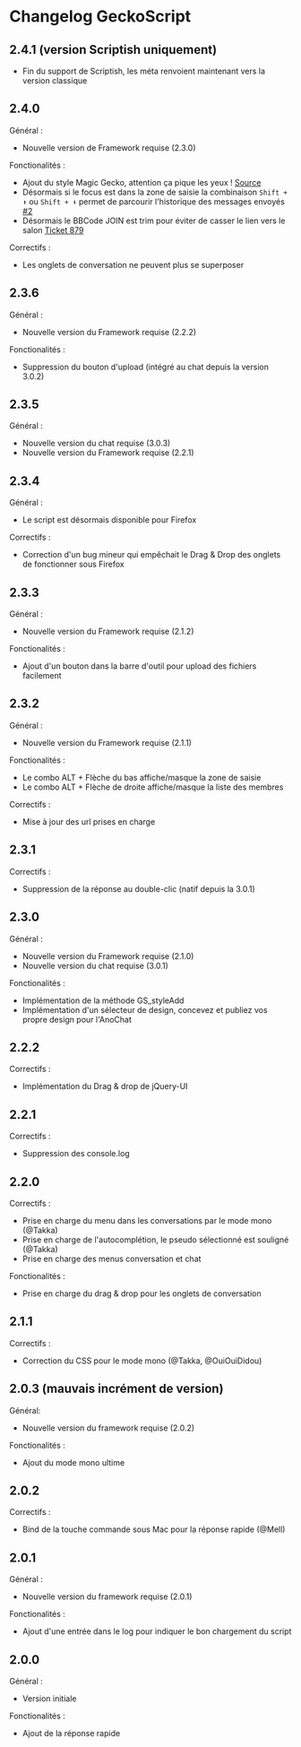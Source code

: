 # Changelog GeckoScript

## 2.4.1 (version Scriptish uniquement)

- Fin du support de Scriptish, les méta renvoient maintenant vers la version classique

## 2.4.0

Général :

- Nouvelle version de Framework requise (2.3.0)

Fonctionalités :

- Ajout du style Magic Gecko, attention ça pique les yeux ! [Source](https://github.com/antoine-pous/magic-gecko/blob/master/magicGecko.css)
- Désormais si le focus est dans la zone de saisie la combinaison `Shift + ⬆` ou `Shift + ⬇` permet de parcourir l'historique des messages envoyés [#2](https://github.com/dvp-io/AnoCheat/issues/2)
- Désormais le BBCode JOIN est trim pour éviter de casser le lien vers le salon [Ticket 879](http://www.developpez.net/forums/issue.php?issueid=879)

Correctifs :

- Les onglets de conversation ne peuvent plus se superposer

## 2.3.6

Général :

- Nouvelle version du Framework requise (2.2.2)

Fonctionalités :

- Suppression du bouton d'upload (intégré au chat depuis la version 3.0.2)

## 2.3.5

Général :

- Nouvelle version du chat requise (3.0.3)
- Nouvelle version du Framework requise (2.2.1)

## 2.3.4

Général :

- Le script est désormais disponible pour Firefox

Correctifs :

- Correction d'un bug mineur qui empêchait le Drag & Drop des onglets de fonctionner sous Firefox 

## 2.3.3

Général :

- Nouvelle version du Framework requise (2.1.2)

Fonctionalités :

- Ajout d'un bouton dans la barre d'outil pour upload des fichiers facilement

## 2.3.2

Général :

- Nouvelle version du Framework requise (2.1.1)

Fonctionalités :

- Le combo ALT + Flèche du bas affiche/masque la zone de saisie
- Le combo ALT + Flèche de droite affiche/masque la liste des membres

Correctifs :

- Mise à jour des url prises en charge

## 2.3.1

Correctifs :

- Suppression de la réponse au double-clic (natif depuis la 3.0.1)

## 2.3.0

Général :

- Nouvelle version du Framework requise (2.1.0)
- Nouvelle version du chat requise (3.0.1)

Fonctionalités :

- Implémentation de la méthode GS_styleAdd
- Implémentation d'un sélecteur de design, concevez et publiez vos propre design pour l'AnoChat

## 2.2.2

Correctifs :

- Implémentation du Drag & drop de jQuery-UI

## 2.2.1

Correctifs :

- Suppression des console.log

## 2.2.0

Correctifs :

- Prise en charge du menu dans les conversations par le mode mono (@Takka)
- Prise en charge de l'autocomplétion, le pseudo sélectionné est souligné (@Takka)
- Prise en charge des menus conversation et chat

Fonctionalités :

- Prise en charge du drag & drop pour les onglets de conversation

## 2.1.1

Correctifs :

- Correction du CSS pour le mode mono (@Takka, @OuiOuiDidou)

## 2.0.3 (mauvais incrément de version)

Général:

  - Nouvelle version du framework requise (2.0.2)

Fonctionalités :

  - Ajout du mode mono ultime 

## 2.0.2

Correctifs :

  - Bind de la touche commande sous Mac pour la réponse rapide (@Mell)

## 2.0.1

Général :

  - Nouvelle version du framework requise (2.0.1)

Fonctionalités :

  - Ajout d'une entrée dans le log pour indiquer le bon chargement du script

## 2.0.0

Général :

  - Version initiale

Fonctionalités :

  - Ajout de la réponse rapide
